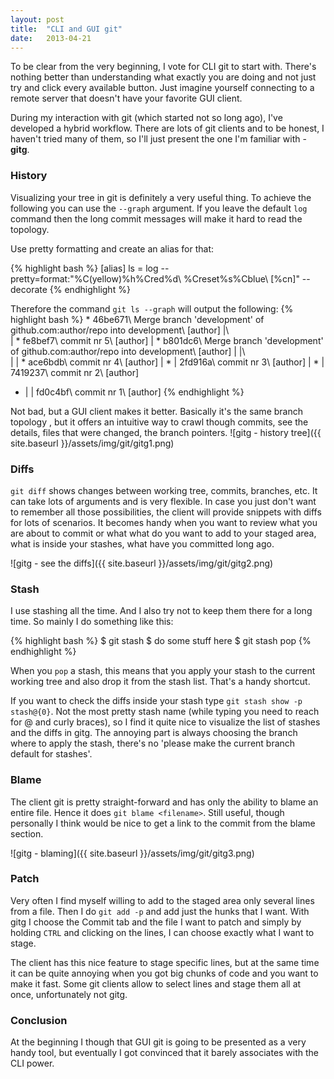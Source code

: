 ```yaml
---
layout: post
title:  "CLI and GUI git"
date:   2013-04-21
---
```


To be clear from the very beginning, I vote for CLI git to start with. There's nothing better than understanding what exactly you are doing and not just try and click every available button. Just imagine yourself connecting to a remote server that doesn't have your favorite GUI client.

During my interaction with git (which started not so long ago), I've developed a hybrid workflow. There are lots of git clients and to be honest, I haven't tried many of them, so I'll just present the one I'm familiar with - **gitg**.

### History

Visualizing your tree in git is definitely a very useful thing. To achieve the following you can use the `--graph` argument. If you leave the default `log` command then the long commit messages will make it hard to read the topology.

Use pretty formatting and create an alias for that:

{% highlight bash %}
[alias]
ls = log --pretty=format:"%C(yellow)%h%Cred%d\\ %Creset%s%Cblue\\ [%cn]" --decorate
{% endhighlight %}

Therefore the command `git ls --graph` will output the following:
{% highlight bash %}
\*   46be671\ Merge branch 'development' of github.com:author/repo into development\ [author]
|\  
| * fe8bef7\ commit nr 5\ [author]
| *   b801dc6\ Merge branch 'development' of github.com:author/repo into development\ [author]
| |\  
| | * ace6bdb\ commit nr 4\ [author]
| * | 2fd916a\ commit nr 3\ [author]
| * | 7419237\ commit nr 2\ [author]
* | | fd0c4bf\ commit nr 1\ [author]
{% endhighlight %}


Not bad, but a GUI client makes it better. Basically it's the same branch topology , but it offers an intuitive way to crawl though commits, see the details, files that were changed, the branch pointers.
![gitg - history tree]({{ site.baseurl }}/assets/img/git/gitg1.png)


### Diffs

`git diff` shows changes between working tree, commits, branches, etc. It can take lots of arguments and is very flexible. In case you just don't want to remember all those possibilities, the client will provide snippets with diffs for lots of scenarios. It becomes handy when you want to review what you are about to commit or what what do you want to add to your staged area, what is inside your stashes, what have you committed long ago.

![gitg - see the diffs]({{ site.baseurl }}/assets/img/git/gitg2.png)


### Stash

I use stashing all the time. And I also try not to keep them there for a long time. So mainly I do something like this:

{% highlight bash %}
$ git stash
$ do some stuff here
$ git stash pop
{% endhighlight %}

When you `pop` a stash, this means that you apply your stash to the current working tree and also drop it from the stash list. That's a handy shortcut.

If you want to check the diffs inside your stash type `git stash show -p stash@{0}`. Not the most pretty stash name (while typing you need to reach for @ and curly braces), so I find it quite nice to visualize the list of stashes and the diffs in gitg. The annoying part is always choosing the branch where to apply the stash, there's no 'please make the current branch default for stashes'.

### Blame

The client git is pretty straight-forward and has only the ability to blame an entire file. Hence it does `git blame <filename>`. Still useful, though personally I think would be nice to get a link to the commit from the blame section.

![gitg - blaming]({{ site.baseurl }}/assets/img/git/gitg3.png)


### Patch

Very often I find myself willing to add to the staged area only several lines from a file. Then I do `git add -p` and add just the hunks that I want. With gitg I choose the Commit tab and the file I want to patch and simply by holding `CTRL` and clicking on the lines, I can choose exactly what I want to stage. 

The client has this nice feature to stage specific lines, but at the same time it can be quite annoying when you got big chunks of code and you want to make it fast. Some git clients allow to select lines and stage them all at once, unfortunately not gitg.


### Conclusion

At the beginning I though that GUI git is going to be presented as a very handy tool, but eventually I got convinced that it barely associates with the CLI power.
